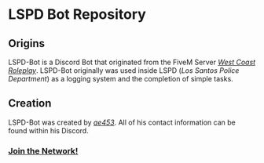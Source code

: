 # LSPD Bot Repository

## Origins

LSPD-Bot is a Discord Bot that originated from the FiveM Server [*West Coast Roleplay*](https://discord.gg/westcrp).
LSPD-Bot originally was used inside LSPD (*Los Santos Police Department*) as a logging system and the completion of simple
tasks.

## Creation

LSPD-Bot was created by [*ae453*](https://discord.com/users/315336291581558804). All of his contact information can be
found within his Discord.

### [**Join the Network!**](https://discord.gg/wdJreryYt9)
